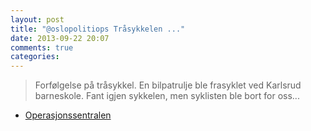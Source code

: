 ```yaml
---
layout: post
title: "@oslopolitiops Tråsykkelen ..."
date: 2013-09-22 20:07
comments: true
categories: 
---
```


> Forfølgelse på tråsykkel. En bilpatrulje ble frasyklet ved Karlsrud barneskole. Fant igjen sykkelen, men syklisten ble bort for oss...
- [Operasjonssentralen](https://twitter.com/oslopolitiops/status/381978065762385920)
